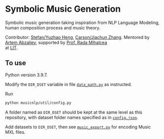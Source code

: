 # Symbolic Music Generation
Symbolic music generation taking inspiration from NLP Language Modeling, human composition process and music theory. 

Contributor: [Stefan/Yuzhao Heng](https://stefanheng.github.io), [Carson/Jiachun Zhang](https://github.com/SonyaInSiberia).
Mentored by [Artem Abzaliev](http://artem.site44.com), 
supported by [Prof. Rada Mihalcea](https://web.eecs.umich.edu/~mihalcea/)  
at [LIT](https://lit.eecs.umich.edu/people.html).


## To use 
Python version 3.9.7. 

Modify the `DIR_DSET` variable in file [`data_path.py`](https://github.com/StefanHeng/Symbolic-Music-Generation/blob/master/musicnlp/util/data_path.py) 
as instructed.


Run 
```bash
python musicnlp/util/config.py
```

A folder named as `DIR_DSET` should be kept at the same level as 
this repository, with dataset folder names specified as 
in [`config.json`](https://github.com/StefanHeng/Symbolic-Music-Generation/blob/master/musicnlp/util/config.json).

Add datasets to `DIR_DSET`, then see [`music_export.py`](https://github.com/StefanHeng/Symbolic-Music-Generation/blob/master/musicnlp/preprocess/music_export.py) for encoding Music MXL files. 

